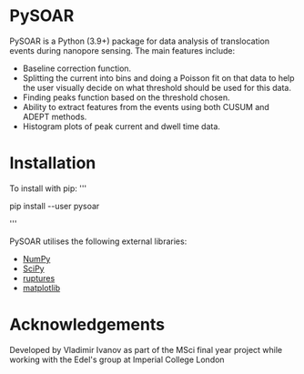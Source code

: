 # PySOAR

PySOAR is a Python (3.9+) package for data analysis of translocation events during nanopore sensing. The main features include:
* Baseline correction function.
* Splitting the current into bins and doing a Poisson fit on that data to help the user visually decide on what threshold should be used for this data.
* Finding peaks function based on the threshold chosen.
* Ability to extract features from the events using both CUSUM and ADEPT methods.
* Histogram plots of peak current and dwell time data.

# Installation

To install with pip:
'''

pip install --user pysoar

'''

PySOAR utilises the following external libraries:
* [NumPy](https://numpy.org/)
* [SciPy]((https://scipy.org/))
* [ruptures](https://centre-borelli.github.io/ruptures-docs/)
* [matplotlib](https://matplotlib.org/)

# Acknowledgements
Developed by Vladimir Ivanov as part of the MSci final year project while working with the Edel's group at Imperial College London
